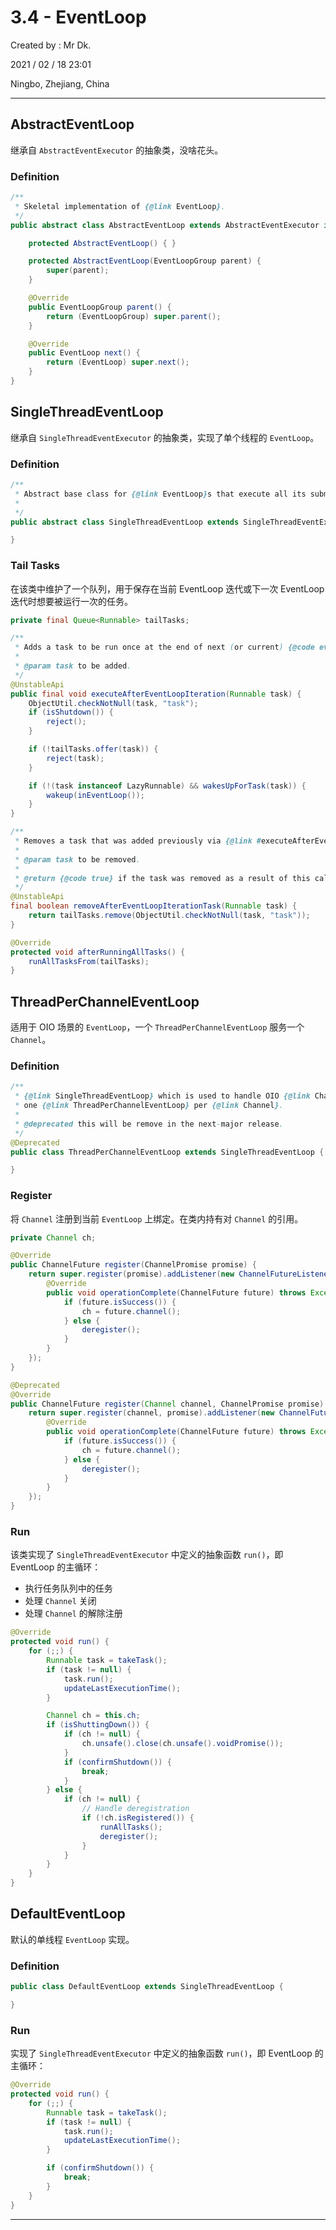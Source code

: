 # 3.4 - EventLoop

Created by : Mr Dk.

2021 / 02 / 18 23:01

Ningbo, Zhejiang, China

---

## AbstractEventLoop

继承自 `AbstractEventExecutor` 的抽象类，没啥花头。

### Definition

```java
/**
 * Skeletal implementation of {@link EventLoop}.
 */
public abstract class AbstractEventLoop extends AbstractEventExecutor implements EventLoop {

    protected AbstractEventLoop() { }

    protected AbstractEventLoop(EventLoopGroup parent) {
        super(parent);
    }

    @Override
    public EventLoopGroup parent() {
        return (EventLoopGroup) super.parent();
    }

    @Override
    public EventLoop next() {
        return (EventLoop) super.next();
    }
}
```

## SingleThreadEventLoop

继承自 `SingleThreadEventExecutor` 的抽象类，实现了单个线程的 `EventLoop`。

### Definition

```java
/**
 * Abstract base class for {@link EventLoop}s that execute all its submitted tasks in a single thread.
 *
 */
public abstract class SingleThreadEventLoop extends SingleThreadEventExecutor implements EventLoop {

}
```

### Tail Tasks

在该类中维护了一个队列，用于保存在当前 EventLoop 迭代或下一次 EventLoop 迭代时想要被运行一次的任务。

```java
private final Queue<Runnable> tailTasks;

/**
 * Adds a task to be run once at the end of next (or current) {@code eventloop} iteration.
 *
 * @param task to be added.
 */
@UnstableApi
public final void executeAfterEventLoopIteration(Runnable task) {
    ObjectUtil.checkNotNull(task, "task");
    if (isShutdown()) {
        reject();
    }

    if (!tailTasks.offer(task)) {
        reject(task);
    }

    if (!(task instanceof LazyRunnable) && wakesUpForTask(task)) {
        wakeup(inEventLoop());
    }
}

/**
 * Removes a task that was added previously via {@link #executeAfterEventLoopIteration(Runnable)}.
 *
 * @param task to be removed.
 *
 * @return {@code true} if the task was removed as a result of this call.
 */
@UnstableApi
final boolean removeAfterEventLoopIterationTask(Runnable task) {
    return tailTasks.remove(ObjectUtil.checkNotNull(task, "task"));
}

@Override
protected void afterRunningAllTasks() {
    runAllTasksFrom(tailTasks);
}
```

## ThreadPerChannelEventLoop

适用于 OIO 场景的 `EventLoop`，一个 `ThreadPerChannelEventLoop` 服务一个 `Channel`。

### Definition

```java
/**
 * {@link SingleThreadEventLoop} which is used to handle OIO {@link Channel}'s. So in general there will be
 * one {@link ThreadPerChannelEventLoop} per {@link Channel}.
 *
 * @deprecated this will be remove in the next-major release.
 */
@Deprecated
public class ThreadPerChannelEventLoop extends SingleThreadEventLoop {

}
```

### Register

将 `Channel` 注册到当前 `EventLoop` 上绑定。在类内持有对 `Channel` 的引用。

```java
private Channel ch;

@Override
public ChannelFuture register(ChannelPromise promise) {
    return super.register(promise).addListener(new ChannelFutureListener() {
        @Override
        public void operationComplete(ChannelFuture future) throws Exception {
            if (future.isSuccess()) {
                ch = future.channel();
            } else {
                deregister();
            }
        }
    });
}

@Deprecated
@Override
public ChannelFuture register(Channel channel, ChannelPromise promise) {
    return super.register(channel, promise).addListener(new ChannelFutureListener() {
        @Override
        public void operationComplete(ChannelFuture future) throws Exception {
            if (future.isSuccess()) {
                ch = future.channel();
            } else {
                deregister();
            }
        }
    });
}
```

### Run

该类实现了 `SingleThreadEventExecutor` 中定义的抽象函数 `run()`，即 EventLoop 的主循环：

* 执行任务队列中的任务
* 处理 `Channel` 关闭
* 处理 `Channel` 的解除注册

```java
@Override
protected void run() {
    for (;;) {
        Runnable task = takeTask();
        if (task != null) {
            task.run();
            updateLastExecutionTime();
        }

        Channel ch = this.ch;
        if (isShuttingDown()) {
            if (ch != null) {
                ch.unsafe().close(ch.unsafe().voidPromise());
            }
            if (confirmShutdown()) {
                break;
            }
        } else {
            if (ch != null) {
                // Handle deregistration
                if (!ch.isRegistered()) {
                    runAllTasks();
                    deregister();
                }
            }
        }
    }
}
```

## DefaultEventLoop

默认的单线程 `EventLoop` 实现。

### Definition

```java
public class DefaultEventLoop extends SingleThreadEventLoop {

}
```

### Run

实现了 `SingleThreadEventExecutor` 中定义的抽象函数 `run()`，即 EventLoop 的主循环：

```java
@Override
protected void run() {
    for (;;) {
        Runnable task = takeTask();
        if (task != null) {
            task.run();
            updateLastExecutionTime();
        }

        if (confirmShutdown()) {
            break;
        }
    }
}
```

---

